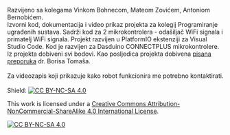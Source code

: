 Razvijeno sa kolegama Vinkom Bohnecom, Mateom Zovićem, Antoniom Bernobićem. <br>
Izvorni kod, dokumentacija i video prikaz projekta za kolegij Programiranje ugrađenih sustava. Sadrži kod za 2 mikrokontrolera - odašiljač WiFi signala i primatelj WiFi signala. Projekt razvijen u PlatformIO ekstenziji za Visual Studio Code. Kod je razvijen za Dasduino CONNECTPLUS mikrokontrolere.<br>
Iz projekta dobiveni svi bodovi. Kao posljedica projekta dobivena [pisana preporuka](https://github.com/JakovBegovic/Robot-upravljan-kontrolerom/blob/caef50e12dc3403a5f9ce1389835898fd6788e6c/Pismo%20preporuke%20za%20Jakova%20Begovi%C4%87a.pdf) dr. Borisa Tomaša.
<br><br>
Za videozapis koji prikazuje kako robot funkcionira me potrebno kontaktirati.
<br><br>
Shield: [![CC BY-NC-SA 4.0][cc-by-nc-sa-shield]][cc-by-nc-sa]

This work is licensed under a
[Creative Commons Attribution-NonCommercial-ShareAlike 4.0 International License][cc-by-nc-sa].

[![CC BY-NC-SA 4.0][cc-by-nc-sa-image]][cc-by-nc-sa]

[cc-by-nc-sa]: http://creativecommons.org/licenses/by-nc-sa/4.0/
[cc-by-nc-sa-image]: https://licensebuttons.net/l/by-nc-sa/4.0/88x31.png
[cc-by-nc-sa-shield]: https://img.shields.io/badge/License-CC%20BY--NC--SA%204.0-lightgrey.svg
